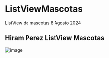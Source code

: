 # ListViewMascotas
ListView de mascotas 8 Agosto 2024

## Hiram Perez ListView Mascotas
![image](https://github.com/user-attachments/assets/5d2d7dd2-846b-44cb-b45c-75de619867d2)
